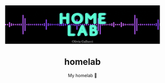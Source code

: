 ![homelab gif](homelab.gif)

<div align="center">
 
  # homelab

  My homelab :musical_keyboard:

  <!--
  <a href="https://twitter.com/OliviaGalluccii">![Twitter](https://img.shields.io/badge/Twitter-%231DA1F2.svg?style=for-the-badge&logo=Twitter&logoColor=white)</a>
  <a href="https://github.com/oliviagallucci/delete-twitter-likes/blob/main/LICENSE.md">![GPLv3 license](https://img.shields.io/badge/License-GPLv3-green.svg?style=for-the-badge)
  <a href="https://www.javascript.com/">![JavaScript](https://img.shields.io/badge/javascript-9558B2.svg?style=for-the-badge&logo=JavaScript&logoColor=%23F7DF1E)</a>
  <a href="https://github.com/sponsors/oliviagallucci">![Github-sponsors](https://img.shields.io/badge/sponsor-pink?style=for-the-badge&logo=GitHub-Sponsors&logoColor=#EA4AAA)</a>
  -->

</div>


